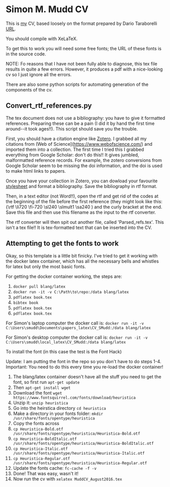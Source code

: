 Simon M. Mudd CV
=============================

This is [my](http://www.geos.ed.ac.uk/homes/smudd) CV, based loosely on the format prepared by Dario Taraborelli
[URL](http://nitens.org/taraborelli/cvtex). 

You should compile with XeLaTeX.

To get this to work you will need some free fonts; the URL of these fonts is in the source code. 

NOTE: Fo reasons that I have not been fully able to diagnose, this tex file results in quite a few errors.
However, it produces a pdf with a nice-looking cv so I just ignore all the errors. 

There are also some python scripts for automating generation of the components of the cv. 

Convert_rtf_references.py
----------------------------------
The tex document does not use a bibliography: you have to give it formatted references. 
Preparing these can be a pain (I did it by hand the first time around--it took ages!!). 
This script should save you the trouble. 

First, you should have a citation engine like [Zotero](https://www.zotero.org/). 
I grabbed all my citations from (Web of Science](https://www.webofscience.com/) and imported them into a collection.
The first time I tried this I grabbed everything from Google Scholar: don't do this!! It gives jumbled, malformatted reference records. 
For example, the zotero conversions from Google Scholar seem to be missing the doi information, and the doi is used to make html links to papers. 

Once you have your collection in Zotero, you can dowload your favourite [stylesheet](https://www.zotero.org/styles) and format a bibliography. 
Save the bibliography in rtf format. 

Then, in a text editor (not Word!!), open the rtf and get rid of the codes at the beginning of the file before the first reference (they might look like this: {\rtf \li720 \fi-720 \sl240 \slmult1 \sa240 ) and the curly bracket at the end. 
Save this file and then use this filename as the input to the rtf converter. 

The rtf converter will then spit out another file, called 'Parsed_refs.tex'. 
This isn't a tex file!! It is tex-formatted text that can be inserted into the CV. 

Attempting to get the fonts to work
---------------------------------------------------------

Okay, so this template is a little bit finicky. 
I've tried to get it working with the docker latex container, which has all the necessary bells and whistles for latex but only the most basic fonts. 


For getting the docker container working, the steps are:
1. `docker pull blang/latex`
2. `docker run -it -v C:\Path\to\repo:/data blang/latex`
3. `pdflatex book.tex`
4. `bibtex book`
5. `pdflatex book.tex`
6. `pdflatex book.tex`

For Simon's laptop computer the docker call is:
`docker run -it -v C:\Users\smudd\Documents\papers_latex\CV_SMudd:/data blang/latex`

For Simon's desktop computer the docker call is:
`docker run -it -v C:\Users\smudd\local_latex\CV_SMudd:/data blang/latex`

To install the font (in this case the test is the Font Hack)

Update: I am putting the font in the repo so you don't have to do steps 1-4.
Important: You need to do this every time you re-load the docker container!

1. The blang/latex container doesn't have all the stuff you need to get the font, so first run `apt-get update`
2. Then `apt-get install wget`
3. Download the font `wget https://www.fontsquirrel.com/fonts/download/heuristica`
4. Unzip it: `unzip heuristica`
4. Go into the heirstica directory `cd heuristica`
5. Make a directory in your fonts folder: `mkdir /usr/share/fonts/opentype/heuristica`
6. Copy the fonts across
7. `cp Heuristica-Bold.otf /usr/share/fonts/opentype/heuristica/Heuristica-Bold.otf`
8. `cp Heuristica-BoldItalic.otf /usr/share/fonts/opentype/heuristica/Heuristica-BoldItalic.otf`
9. `cp Heuristica-Italic.otf /usr/share/fonts/opentype/heuristica/Heuristica-Italic.otf`
10. `cp Heuristica-Regular.otf /usr/share/fonts/opentype/heuristica/Heuristica-Regular.otf`
11. Update the fonts cache: `fc-cache -f -v`
12. Done! That was easy, wasn't it!
13. Now run the cv with `xelatex MuddCV_August2016.tex`
